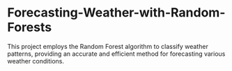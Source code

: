 # Forecasting-Weather-with-Random-Forests
This project employs the Random Forest algorithm to classify weather patterns, providing an accurate and efficient method for forecasting various weather conditions.
